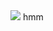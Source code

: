 <!DOCTYPE html>
<html>
    <head> 
        <meta property="og:image" content="https://cdn.discordapp.com/attachments/993652506271944775/994916672441946142/catstare2.gif">
        <meta property="og:type" content="video.other">
        <meta property="og:video:url" content="https://cdn.discordapp.com/attachments/993652506271944775/993855920868171876/wawawa.mp4">
        <meta property="og:video:height" content="202">
        <meta property="og:video:width" content="250">
    </head>
    <body>
        <img src="https://cdn.discordapp.com/attachments/993652506271944775/993855926459191346/tro.jpg">
    </body>
</html>
hmm
